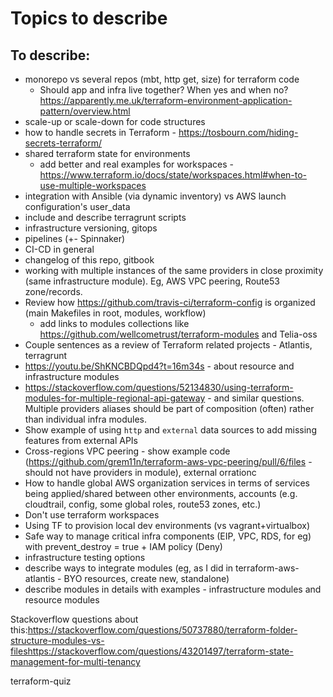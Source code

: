 # Topics to describe

## To describe:
* monorepo vs several repos (mbt, http get, size) for terraform code
  - Should app and infra live together? When yes and when no? https://apparently.me.uk/terraform-environment-application-pattern/overview.html
* scale-up or scale-down for code structures
* how to handle secrets in Terraform - https://tosbourn.com/hiding-secrets-terraform/
* shared terraform state for environments 
  - add better and real examples for workspaces - https://www.terraform.io/docs/state/workspaces.html#when-to-use-multiple-workspaces
* integration with Ansible (via dynamic inventory) vs AWS launch configuration's user_data
* include and describe terragrunt scripts
* infrastructure versioning, gitops
* pipelines (+- Spinnaker)
* CI-CD in general
* changelog of this repo, gitbook
* working with multiple instances of the same providers in close proximity (same infrastructure module). Eg, AWS VPC peering, Route53 zone/records.
* Review how https://github.com/travis-ci/terraform-config is organized (main Makefiles in root, modules, workflow)
  - add links to modules collections like https://github.com/wellcometrust/terraform-modules and Telia-oss
* Couple sentences as a review of Terraform related projects - Atlantis, terragrunt
* https://youtu.be/ShKNCBDQpd4?t=16m34s - about resource and infrastructure modules
* https://stackoverflow.com/questions/52134830/using-terraform-modules-for-multiple-regional-api-gateway - and similar questions. Multiple providers aliases should be part of composition (often) rather than individual infra modules.
* Show example of using `http` and `external` data sources to add missing features from external APIs
* Cross-regions VPC peering - show example code (https://github.com/grem11n/terraform-aws-vpc-peering/pull/6/files - should not have providers in module), external orrationc
* How to handle global AWS organization services in terms of services being applied/shared between other environments, accounts (e.g. cloudtrail, config, some global roles, route53 zones, etc.)
* Don't use terraform workspaces
* Using TF to provision local dev environments (vs vagrant+virtualbox)
* Safe way to manage critical infra components (EIP, VPC, RDS, for eg) with prevent_destroy = true + IAM policy (Deny)
* infrastructure testing options
* describe ways to integrate modules (eg, as I did in terraform-aws-atlantis - BYO resources, create new, standalone)
* describe modules in details with examples - infrastructure modules and resource modules

Stackoverflow questions about this:https://stackoverflow.com/questions/50737880/terraform-folder-structure-modules-vs-fileshttps://stackoverflow.com/questions/43201497/terraform-state-management-for-multi-tenancy

terraform-quiz